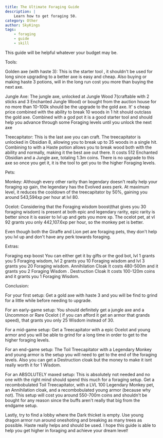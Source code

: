 ```yaml {metadata}
title: The Ultimate Foraging Guide
description: |
    Learn how to get foraging 50. 
category: Other
author: SkyKings
tags:
    - foraging
    - guide
    - skill
```

This guide will be helpful whatever your budget may be.

Tools:

Golden axe (with haste 3): This is the starter tool , it shouldn't be used for long since upgrading to a better axe is
easy and cheap. Also buying or making haste 3 potions, will in the long run cost you more than buying the next axe.

Jungle Axe: The jungle axe, unlocked at Jungle Wood 7(craftable with 2 sticks and 3 Enchanted Jungle Wood) or bought
from the auction house for no more than 10-100k should be the upgrade to the gold axe. It' s cheap price combined with
the ability to break 10 woods in 1 hit should outclass the gold axe. Combined with a god pot it is a good starter tool
and should help you advance through some Foraging levels until you unlock the next axe

Treecapitator: This is the last axe you can craft. The treecapitator is unlocked in Obsidian 8, allowing you to break up
to 35 woods in a single hit. Combining to with a Haste potion allows you to break wood both with the ability and
normally, making it the best axe out there. It costs 512 Enchanted Obsidian and a Jungle axe, totaling 1.3m coins. There
is no upgrade to this axe so once you get it, it is the tool to get you to the higher Foraging levels.

Pets:

Monkey: Although every other rarity than legendary doesn't really help your foraging xp gain, the legendary has the
Evolved axes perk. At maximum level, it reduces the cooldown of the treecapitator by 50%, gaining you around 543,594xp
per hour at lvl 80.

Ocelot: Considering that the Foraging wisdom boost(that gives you 30 foraging wisdom) is present at both epic and
legendary rarity, epic rarity is better since it is easier to lvl up and gets you more xp. The ocelot pet, at vl 92
grants you only 442,107.6xp per hour, so the monkey pet is better.

Even though both the Giraffe and Lion pet are foraging pets, they don't help you lvl up and don't have any perk towards
foraging.

Extras:

Foraging exp boost You can either get it by gifts or the god bot, lvl 1 grants you 5 Foraging wisdom, lvl 2 grants you
10 Foraging wisdom and lvl 3 grants you 20 Foraging wisdom. Annihilation Cloak It costs 480-500m and it grants you 2
Foraging Wisdom . Destruction Cloak It costs 100-120m coins and it grants you 1 Foraging Wisdom.

Conclusion:

For your first setup: Get a gold axe with haste 3 and you will be find to grind for a little while before needing to
upgrade.

For an early-game setup: You should definitely get a jungle axe and a Uncommon or Rare Ocelot ( if you can afford it get
an armor that grands speed), that grants you only 25 Wisdom instead of 30.

For a mid-game setup: Get a Treecapitator with a epic Ocelot and young armor and you will be able to grind for a long
time in order to get to the higher foraging levels.

For an end-game setup: The Toil Treecapitator with a Legendary Monkey and young armor is the setup you will need to get
to the end of the foraging levels. Also you can get a Destruction cloak but the money to make it isnt really worth it
for 1 Wisdom.

For an ABSOLUTELY maxed setup: This is absolutely not needed and no one with the right mind should spend this much for a
foraging setup. Get a recombobulated Toil Treecapitator, with a LVL 100 Legendary Monkey pet, an Annihilation cloak, and
a recombobulated young armor (because why not). This setup will cost you around 550-700m coins and shouldn't be bought
for any reason since the buffs aren't really that big from the endgame setup.

Lastly, try to find a lobby where the Dark thicket is empty. Use young dragon armor run around oneshoting and breaking
as many trees as possible. Haste really helps and should be used. I hope this guide is able to help you get higher in
foraging and achieve your dream level!

